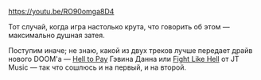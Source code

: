 ﻿https://youtu.be/RO90omga8D4

Тот случай, когда игра настолько крута, что говорить об этом — максимально душная затея.

Поступим иначе; не знаю, какой из двух треков лучше передает драйв нового DOOM'а — [Hell to Pay](https://www.youtube.com/watch?v=kjIVkl34Vig) Гэвина Данна или [Fight Like Hell](https://www.youtube.com/watch?v=hauVRrgEXl8) от JT Music — так что сошлюсь и на первый, и на второй.